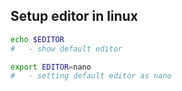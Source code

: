## Setup editor in linux 
``` bash
echo $EDITOR
#   - show default editor 

export EDITOR=nano
#   - setting default editor as nano
```

<!---==========================================================================================-->
